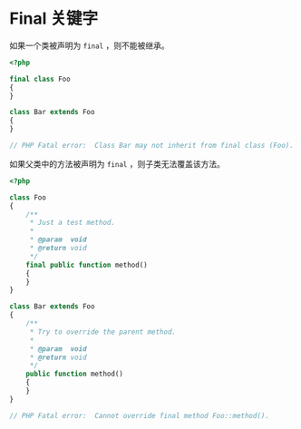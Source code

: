 # Final 关键字

如果一个类被声明为 `final` ，则不能被继承。

```php
<?php

final class Foo
{
}

class Bar extends Foo
{
}

// PHP Fatal error:  Class Bar may not inherit from final class (Foo).

```

如果父类中的方法被声明为 `final` ，则子类无法覆盖该方法。

```php
<?php

class Foo
{
    /**
     * Just a test method.
     *
     * @param  void
     * @return void
     */
    final public function method()
    {
    }
}

class Bar extends Foo
{
    /**
     * Try to override the parent method.
     *
     * @param  void
     * @return void
     */
    public function method()
    {
    }
}

// PHP Fatal error:  Cannot override final method Foo::method().

```

